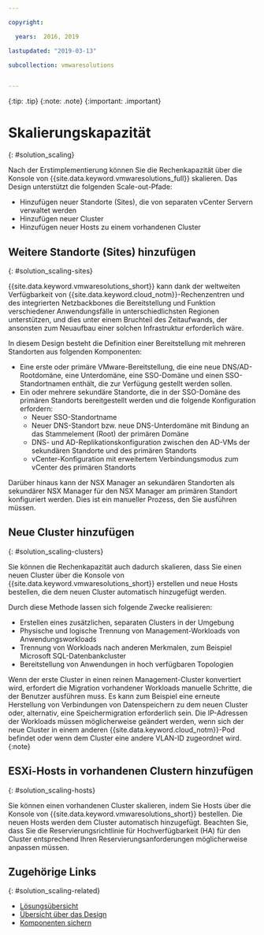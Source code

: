 ```yaml
---

copyright:

  years:  2016, 2019

lastupdated: "2019-03-13"

subcollection: vmwaresolutions


---
```


{:tip: .tip}
{:note: .note}
{:important: .important}

# Skalierungskapazität
{: #solution_scaling}

Nach der Erstimplementierung können Sie die Rechenkapazität über die Konsole von {{site.data.keyword.vmwaresolutions_full}} skalieren. Das Design unterstützt die folgenden Scale-out-Pfade:
* Hinzufügen neuer Standorte (Sites), die von separaten vCenter Servern verwaltet werden
* Hinzufügen neuer Cluster
* Hinzufügen neuer Hosts zu einem vorhandenen Cluster

## Weitere Standorte (Sites) hinzufügen
{: #solution_scaling-sites}

{{site.data.keyword.vmwaresolutions_short}} kann dank der weltweiten Verfügbarkeit von {{site.data.keyword.cloud_notm}}-Rechenzentren und des integrierten Netzbackbones die Bereitstellung und Funktion verschiedener Anwendungsfälle in unterschiedlichsten Regionen unterstützen, und dies unter einem Bruchteil des Zeitaufwands, der ansonsten zum Neuaufbau einer solchen Infrastruktur erforderlich wäre.

In diesem Design besteht die Definition einer Bereitstellung mit mehreren Standorten aus folgenden Komponenten:
* Eine erste oder primäre VMware-Bereitstellung, die eine neue DNS/AD-Rootdomäne, eine Unterdomäne, eine SSO-Domäne und einen SSO-Standortnamen enthält, die zur Verfügung gestellt werden sollen.
* Ein oder mehrere sekundäre Standorte, die in der SSO-Domäne des primären Standorts bereitgestellt werden und die folgende Konfiguration erfordern:
   * Neuer SSO-Standortname
   * Neuer DNS-Standort bzw. neue DNS-Unterdomäne mit Bindung an das Stammelement (Root) der primären Domäne
   * DNS- und AD-Replikationskonfiguration zwischen den AD-VMs der sekundären Standorte und des primären Standorts
   * vCenter-Konfiguration mit erweitertem Verbindungsmodus zum vCenter des primären Standorts

Darüber hinaus kann der NSX Manager an sekundären Standorten als sekundärer NSX Manager für den NSX Manager am primären Standort konfiguriert werden. Dies ist ein manueller Prozess, den Sie ausführen müssen. 

## Neue Cluster hinzufügen
{: #solution_scaling-clusters}

Sie können die Rechenkapazität auch dadurch skalieren, dass Sie einen neuen Cluster über die Konsole von {{site.data.keyword.vmwaresolutions_short}} erstellen und neue Hosts bestellen, die dem neuen Cluster automatisch hinzugefügt werden.

Durch diese Methode lassen sich folgende Zwecke realisieren:
* Erstellen eines zusätzlichen, separaten Clusters in der Umgebung
* Physische und logische Trennung von Management-Workloads von Anwendungsworkloads
* Trennung von Workloads nach anderen Merkmalen, zum Beispiel Microsoft SQL-Datenbankcluster
* Bereitstellung von Anwendungen in hoch verfügbaren Topologien

Wenn der erste Cluster in einen reinen Management-Cluster konvertiert wird, erfordert die Migration vorhandener Workloads manuelle Schritte, die der Benutzer ausführen muss. Es kann zum Beispiel eine erneute Herstellung von Verbindungen von Datenspeichern zu dem neuen Cluster oder, alternativ, eine Speichermigration erforderlich sein. Die IP-Adressen der Workloads müssen möglicherweise geändert werden, wenn sich der neue Cluster in einem anderen {{site.data.keyword.cloud_notm}}-Pod befindet oder wenn dem Cluster eine andere VLAN-ID zugeordnet wird.
{:note}

## ESXi-Hosts in vorhandenen Clustern hinzufügen
{: #solution_scaling-hosts}

Sie können einen vorhandenen Cluster skalieren, indem Sie Hosts über die Konsole von {{site.data.keyword.vmwaresolutions_short}} bestellen.  Die neuen Hosts werden dem Cluster automatisch hinzugefügt. Beachten Sie, dass Sie die Reservierungsrichtlinie für Hochverfügbarkeit (HA) für den Cluster entsprechend Ihren Reservierungsanforderungen möglicherweise anpassen müssen.

## Zugehörige Links
{: #solution_scaling-related}

* [Lösungsübersicht](/docs/services/vmwaresolutions/archiref/solution?topic=vmware-solutions-solution_overview)
* [Übersicht über das Design](/docs/services/vmwaresolutions/archiref/solution?topic=vmware-solutions-design_overview)
* [Komponenten sichern](/docs/services/vmwaresolutions/archiref/solution?topic=vmware-solutions-solution_backingup)
